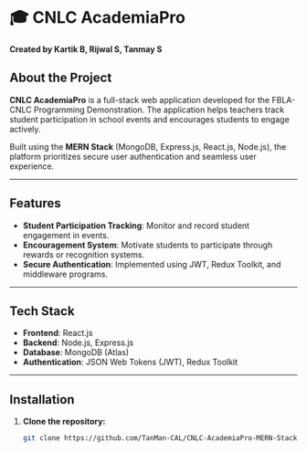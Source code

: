 # 🎓 CNLC AcademiaPro  

**Created by Kartik B, Rijwal S, Tanmay S**  

## About the Project  
**CNLC AcademiaPro** is a full-stack web application developed for the FBLA-CNLC Programming Demonstration. The application helps teachers track student participation in school events and encourages students to engage actively.  

Built using the **MERN Stack** (MongoDB, Express.js, React.js, Node.js), the platform prioritizes secure user authentication and seamless user experience.  

---

## Features  
- **Student Participation Tracking**: Monitor and record student engagement in events.  
- **Encouragement System**: Motivate students to participate through rewards or recognition systems.  
- **Secure Authentication**: Implemented using JWT, Redux Toolkit, and middleware programs.  

---

## Tech Stack  
- **Frontend**: React.js  
- **Backend**: Node.js, Express.js  
- **Database**: MongoDB (Atlas)  
- **Authentication**: JSON Web Tokens (JWT), Redux Toolkit  

---

## Installation  

1. **Clone the repository:**  
   ```bash  
   git clone https://github.com/TanMan-CAL/CNLC-AcademiaPro-MERN-Stack.git  
